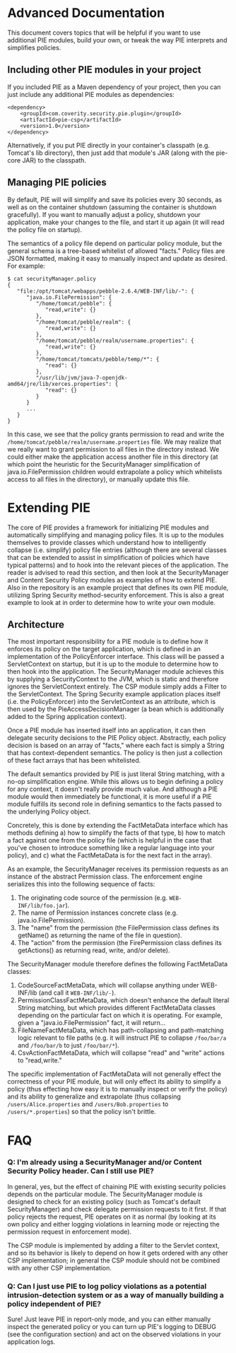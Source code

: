 Advanced Documentation
======================

This document covers topics that will be helpful if you want to use additional PIE modules, build your own, or tweak the way PIE interprets and simplifies policies.

Including other PIE modules in your project
-------------------------------------------

If you included PIE as a Maven dependency of your project, then you can just include any additional PIE modules as dependencies:

    <dependency>
        <groupId>com.coverity.security.pie.plugin</groupId>
        <artifactId>pie-csp</artifactId>
        <version>1.0</version>
    </dependency>

Alternatively, if you put PIE directly in your container's classpath (e.g. Tomcat's lib directory), then just add that module's JAR (along with the pie-core JAR) to the classpath.


Managing PIE policies
---------------------

By default, PIE will will simplify and save its policies every 30 seconds, as well as on the container shutdown (assuming the container is shutdown gracefully). If you want to manually adjust a policy, shutdown your application, make your changes to the file, and start it up again (it will read the policy file on startup).

The semantics of a policy file depend on particular policy module, but the general schema is a tree-based whitelist of allowed "facts." Policy files are JSON formatted, making it easy to manually inspect and update as desired. For example:

    $ cat securityManager.policy 
    {
       "file:/opt/tomcat/webapps/pebble-2.6.4/WEB-INF/lib/-": {
          "java.io.FilePermission": {
             "/home/tomcat/pebble": {
                "read,write": {}
             },
             "/home/tomcat/pebble/realm": {
                "read,write": {}
             },
             "/home/tomcat/pebble/realm/username.properties": {
                "read,write": {}
             },
             "/home/tomcat/tomcats/pebble/temp/*": {
                "read": {}
             },
             "/usr/lib/jvm/java-7-openjdk-amd64/jre/lib/xerces.properties": {
                "read": {}
             }
          }
          ...
       }
    }

In this case, we see that the policy grants permission to read and write the `/home/tomcat/pebble/realm/username.properties` file. We may realize that we really want to grant permission to all files in the directory instead. We could either make the application access another file in this directory (at which point the heuristic for the SecurityManager simplification of java.io.FilePermission children would extrapolate a policy which whitelists access to all files in the directory), or manually update this file.


Extending PIE
=============

The core of PIE provides a framework for initializing PIE modules and automatically simplifying and managing policy files. It is up to the modules themselves to provide classes which understand how to intelligently collapse (i.e. simplify) policy file entries (although there are several classes that can be extended to assist in simplification of policies which have typical patterns) and to hook into the relevant pieces of the application. The reader is advised to read this section, and then look at the SecurityManager and Content Security Policy modules as examples of how to extend PIE. Also in the repository is an example project that defines its own PIE module, utilizing Spring Security method-security enforcement. This is also a great example to look at in order to determine how to write your own module.

Architecture
------------

The most important responsibility for a PIE module is to define how it enforces its policy on the target application, which is defined in an implementation of the PolicyEnforcer interface. This class will be passed a ServletContext on startup, but it is up to the module to determine how to then hook into the application. The SecurityManager module achieves this by supplying a SecurityContext to the JVM, which is static and therefore ignores the ServletContext entirely. The CSP module simply adds a Filter to the ServletContext. The Spring Security example application places itself (i.e. the PolicyEnforcer) into the ServletContext as an attribute, which is then used by the PieAccessDecisionManager (a bean which is additionally added to the Spring application context).

Once a PIE module has inserted itself into an application, it can then delegate security decisions to the PIE Policy object. Abstractly, each policy decision is based on an array of "facts," where each fact is simply a String that has context-dependent semantics. The policy is then just a collection of these fact arrays that has been whitelisted.

The default semantics provided by PIE is just literal String matching, with a no-op simplification engine. While this allows us to begin defining a policy for any context, it doesn't really provide much value. And although a PIE module would then immediately be functional, it is more useful if a PIE module fulfills its second role in defining semantics to the facts passed to the underlying Policy object.

Concretely, this is done by extending the FactMetaData interface which has methods defining a) how to simplify the facts of that type, b) how to match a fact against one from the policy file (which is helpful in the case that you've chosen to introduce something like a regular language into your policy), and c) what the FactMetaData is for the next fact in the array).

As an example, the SecurityManager receives its permission requests as an instance of the abstract Permission class. The enforcement engine serializes this into the following sequence of facts:

1. The originating code source of the permission (e.g. `WEB-INF/lib/foo.jar`).
2. The name of Permission instances concrete class (e.g. java.io.FilePermission).
3. The "name" from the permission (the FilePermission class defines its getName() as returning the name of the file in question).
4. The "action" from the permission (the FirePermission class defines its getActions() as returning read, write, and/or delete).

The SecurityManager module therefore defines the following FactMetaData classes:

1. CodeSourceFactMetaData, which will collapse anything under WEB-INF/lib (and call it `WEB-INF/lib/-`).
2. PermissionClassFactMetaData, which doesn't enhance the default literal String matching, but which provides different FactMetaData classes depending on the particular fact on which it is operating. For example, given a "java.io.FilePermission" fact, it will return...
3. FileNameFactMetaData, which has path-collapsing and path-matching logic relevant to file paths (e.g. it will instruct PIE to collapse `/foo/bar/a` and `/foo/bar/b` to just `/foo/bar/*`).
4. CsvActionFactMetaData, which will collapse "read" and "write" actions to "read,write."

The specific implementation of FactMetaData will not generally effect the correctness of your PIE module, but will only effect its ability to simplify a policy (thus effecting how easy it is to manually inspect or verify the policy) and its ability to generalize and extrapolate (thus collapsing `/users/Alice.properties` and `/users/Bob.properties` to `/users/*.properties`) so that the policy isn't brittle.


FAQ
===

### Q: I'm already using a SecurityManager and/or Content Security Policy header. Can I still use PIE?

In general, yes, but the effect of chaining PIE with existing security policies depends on the particular module. The SecurityManager module is designed to check for an existing policy (such as Tomcat's default SecurityManager) and check delegate permission requests to it first. If that policy rejects the request, PIE operates on it as normal (by looking at its own policy and either logging violations in learning mode or rejecting the permission request in enforcement mode).

The CSP module is implemented by adding a filter to the Servlet context, and so its behavior is likely to depend on how it gets ordered with any other CSP implementation; in general the CSP module should not be combined with any other CSP implementation.

### Q: Can I just use PIE to log policy violations as a potential intrusion-detection system or as a way of manually building a policy independent of PIE?

Sure! Just leave PIE in report-only mode, and you can either manually inspect the generated policy or you can turn up PIE's logging to DEBUG (see the configuration section) and act on the observed violations in your application logs.


